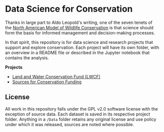 # Data Science for Conservation

Thanks in large part to Aldo Leopold's writing, one of the seven tenets of the [North American Model of Wildlife Conservation](https://en.wikipedia.org/wiki/North_American_Model_of_Wildlife_Conservation) is that science should form the basis for informed management and decision-making processes.

In that spirit, this repository is for data science and research projects that support and explore conservation. Each project will have its own folder, with an overview in a README file or described in the Jupyter notebook that contains the analysis.

**Projects**

- [Land and Water Conservation Fund (LWCF)](./LWCF/README.md)
- [Sources for Conservation Funding](./ConservationFunding/SourcesForConservationFunding.ipynb)


## License

All work in this repository falls under the GPL v2.0 software license with the exception of source data. Each dataset is saved in its respective project folder. Anything in a `/Data` folder retains any original license and use policy under which it was released, sources are noted where possible.
